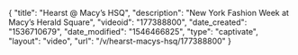 {
    "title": "Hearst @ Macy’s HSQ",
    "description": "New York Fashion Week at Macy’s Herald Square",
    "videoid": "177388800",
    "date_created": "1536710679",
    "date_modified": "1546466825",
    "type": "captivate",
    "layout": "video",
    "url": "\/v\/hearst-macys-hsq\/177388800"
}